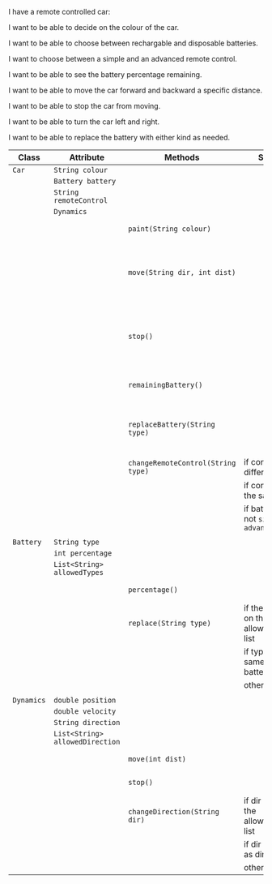I have a remote controlled car:

I want to be able to decide on the colour of the car.

I want to be able to choose between rechargable and disposable batteries.

I want to choose between a simple and an advanced remote control.

I want to be able to see the battery percentage remaining.

I want to be able to move the car forward and backward a specific distance.

I want to be able to stop the car from moving.

I want to be able to turn the car left and right.

I want to be able to replace the battery with either kind as needed.

| Class      | Attribute                       | Methods                            | Scenario                                      | Result                                         |
|------------|---------------------------------|------------------------------------|-----------------------------------------------|------------------------------------------------|
| `Car`      | `String colour`                 |                                    |                                               |                                                |
|            | `Battery battery`               |                                    |                                               |                                                |
|            | `String remoteControl`          |                                    |                                               |                                                |
|            | `Dynamics`                      |                                    |                                               |                                                |
|            |                                 | `paint(String colour)`             |                                               | return the new colour                          |
|            |                                 | `move(String dir, int dist)`       |                                               | return the new position of the dynamics object |
|            |                                 | `stop()`                           |                                               | return the new velocity of the dynamics object |
|            |                                 | `remainingBattery()`               |                                               | return the battery percentage                  |
|            |                                 | `replaceBattery(String type)`      |                                               | return the result of the battery object method |
|            |                                 | `changeRemoteControl(String type)` | if control type is different                  | return true                                    |
|            |                                 |                                    | if control type is the same                   | return false                                   |
|            |                                 |                                    | if battery type is not `simple` or `advanced` | return false                                   |
|            |                                 |                                    |                                               |                                                |
| `Battery`  | `String type`                   |                                    |                                               |                       |
|            | `int percentage`                |                                    |                                               |                       |
|            | `List<String> allowedTypes`     |                                    |                                               |                       |
|            |                                 | `percentage()`                     |                                               | return the percentage |
|            |                                 | `replace(String type)`             | if the type is not on the allowedTypes list   | return false          |
|            |                                 |                                    | if type is the same as the battery type       | return false          | 
|            |                                 |                                    | otherwise                                     |                       |
|            |                                 |                                    |                                               |                       |
| `Dynamics` | `double position`               |                                    |                                               |                     |
|            | `double velocity`               |                                    |                                               |                     |
|            | `String direction`              |                                    |                                               |                     |
|            | `List<String> allowedDirection` |                                    |                                               |                     |
|            |                                 | `move(int dist)`                   |                                               | return the position |
|            |                                 | `stop()`                           |                                               | return the velocity |
|            |                                 | `changeDirection(String dir)`      | if dir is not on the allowedDirection list    | return false        | 
|            |                                 |                                    | if dir is the same as direction               | return false        |
|            |                                 |                                    | otherwise                                     | return true         |
